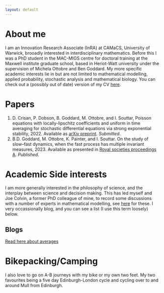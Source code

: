 ```yaml
---
layout: default
---
```

# About me
I am an Innovation Research Associate (InRA) at CAMaCS, University of Warwick, brooadly interested in interdisciplinary mathematics. Before this I was a PhD student in the MAC-MIGS centre for doctoral training at the Maxwell institute graduate school, based in Heriot-Watt university under the supervision of Michela Ottobre and Ben Goddard. My more specific academic interests lie in but are not limited to mathematical modelling, applied probability, stochastic analysis and mathematical biology. You can check out a (possibly out of date) version of my CV [here](./cv.pdf).

<!---
# News
- Started my three year InRA position at Warwick, Jan 2024.
- Submitted thesis, Dec 2023.
- Averaging for multiple invariant measures paper accepted, Sep 2024
--->

# Papers
1.  D. Crisan, P. Dobson, B. Goddard, M. Ottobre, and I. Souttar, Poisson equations
with locally-lipschitz coefficients and uniform in time averaging for stochastic differential
equations via strong exponential stability, 2022. Available as [arXiv preprint](https://arxiv.org/abs/2204.02679). _Submitted_.
2.  B.D. Goddard, M. Ottobre, K. Painter, and I. Souttar. On the study of slow–fast dynamics, when the fast process has multiple invariant measures, 2023. Available as presented in [Royal societies proceedings A](https://royalsocietypublishing.org/doi/10.1098/rspa.2023.0322). _Published_.

# Academic Side interests
I am more generally interested in the philosophy of science, and the interplay between science and decision making. This has led myself and Joe Colvin, a former PhD colleague of mine, to record some discussions with a number of experts in mathematical modelling, see [here](https://www.youtube.com/channel/UC1hDp_1BRhkcDOJuNzKXZ1A) for these. I very occassionally blog, and you can see a list (I use this term loosely) below.
## Blogs
[Read here about averages](./Ergodicity_of_multiplicity.html)

# Bikepacking/Camping
I also love to go on A-B journeys with my bike or my own two feet. My two favourites being a five day Edinburgh-London cycle and cycling over to and around Mull from Edinburgh.



